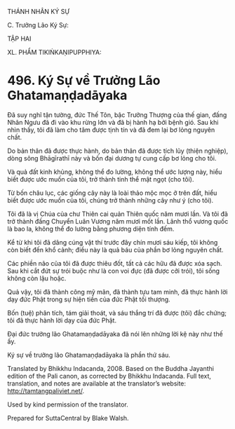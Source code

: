 THÁNH NHÂN KÝ SỰ

C. Trưởng Lão Ký Sự:

TẬP HAI

XL. PHẨM TIKIṄKAṆIPUPPHIYA:

# 496\. Ký Sự về Trưởng Lão Ghatamaṇḍadāyaka

Đã suy nghĩ tận tường, đức Thế Tôn, bậc Trưởng Thượng của thế gian, đấng Nhân Ngưu đã đi vào khu rừng lớn và đã bị hành hạ bởi bệnh gió. Sau khi nhìn thấy, tôi đã làm cho tâm được tịnh tín và đã đem lại bơ lỏng nguyên chất.

Do bản thân đã được thực hành, do bản thân đã được tích lũy (thiện nghiệp), dòng sông Bhāgīrathī này và bốn đại dương tự cung cấp bơ lỏng cho tôi.

Và quả đất kinh khủng, không thể đo lường, không thể ước lượng này, hiểu biết được ước muốn của tôi, trở thành tinh thể mật ngọt (cho tôi).

Từ bốn châu lục, các giống cây này là loài thảo mộc mọc ở trên đất, hiểu biết được ước muốn của tôi, chúng trở thành những cây như ý (cho tôi).

Tôi đã là vị Chúa của chư Thiên cai quản Thiên quốc năm mươi lần. Và tôi đã trở thành đấng Chuyển Luân Vương năm mươi mốt lần. Lãnh thổ vương quốc là bao la, không thể đo lường bằng phương diện tính đếm.

Kể từ khi tôi đã dâng cúng vật thí trước đây chín mươi sáu kiếp, tôi không còn biết đến khổ cảnh; điều này là quả báu của phần bơ lỏng nguyên chất.

Các phiền não của tôi đã được thiêu đốt, tất cả các hữu đã được xóa sạch. Sau khi cắt đứt sự trói buộc như là con voi đực (đã được cởi trói), tôi sống không còn lậu hoặc.

Quả vậy, tôi đã thành công mỹ mãn, đã thành tựu tam minh, đã thực hành lời dạy đức Phật trong sự hiện tiền của đức Phật tối thượng.

Bốn (tuệ) phân tích, tám giải thoát, và sáu thắng trí đã được (tôi) đắc chứng; tôi đã thực hành lời dạy của đức Phật.

Đại đức trưởng lão Ghatamaṇḍadāyaka đã nói lên những lời kệ này như thế ấy.

Ký sự về trưởng lão Ghatamaṇḍadāyaka là phần thứ sáu.

Translated by Bhikkhu Indacanda, 2008. Based on the Buddha Jayanthi edition of the Pali canon, as corrected by Bhikkhu Indacanda. Full text, translation, and notes are available at the translator’s website: http://tamtangpaliviet.net/.

Used by kind permission of the translator.

Prepared for SuttaCentral by Blake Walsh.